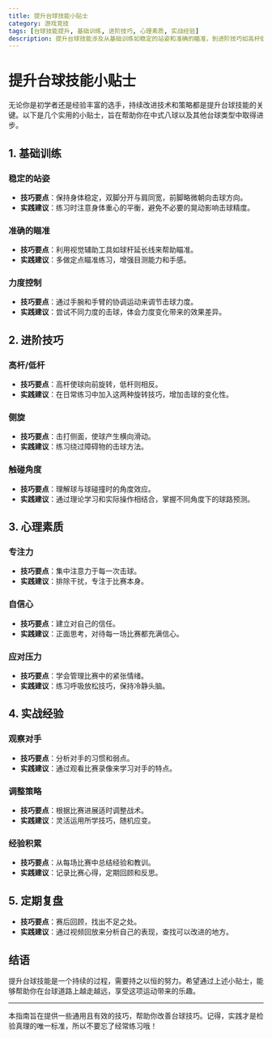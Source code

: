 ```yaml
---
title: 提升台球技能小贴士
category: 游戏竞技
tags: [台球技能提升, 基础训练, 进阶技巧, 心理素质, 实战经验]
description: 提升台球技能涉及从基础训练如稳定的站姿和准确的瞄准，到进阶技巧如高杆低杆的应用，再到心理素质的培养及实战经验的积累。本文提供了全面的小贴士，包括技术细节、心理调节方法以及如何通过观察对手和调整策略来增强比赛表现，旨在帮助台球爱好者在持续练习中找到乐趣并不断提升自我水平。无论是新手还是有经验的选手，都能从中获得实用的指导和启发。
---
```

# 提升台球技能小贴士

无论你是初学者还是经验丰富的选手，持续改进技术和策略都是提升台球技能的关键。以下是几个实用的小贴士，旨在帮助你在中式八球以及其他台球类型中取得进步。

## 1. 基础训练

### 稳定的站姿

- **技巧要点**：保持身体稳定，双脚分开与肩同宽，前脚略微朝向击球方向。
- **实践建议**：练习时注意身体重心的平衡，避免不必要的晃动影响击球精度。

### 准确的瞄准

- **技巧要点**：利用视觉辅助工具如球杆延长线来帮助瞄准。
- **实践建议**：多做定点瞄准练习，增强目测能力和手感。

### 力度控制

- **技巧要点**：通过手腕和手臂的协调运动来调节击球力度。
- **实践建议**：尝试不同力度的击球，体会力度变化带来的效果差异。

## 2. 进阶技巧

### 高杆/低杆

- **技巧要点**：高杆使球向前旋转，低杆则相反。
- **实践建议**：在日常练习中加入这两种旋转技巧，增加击球的变化性。

### 侧旋

- **技巧要点**：击打侧面，使球产生横向滑动。
- **实践建议**：练习绕过障碍物的击球方法。

### 触碰角度

- **技巧要点**：理解球与球碰撞时的角度效应。
- **实践建议**：通过理论学习和实际操作相结合，掌握不同角度下的球路预测。

## 3. 心理素质

### 专注力

- **技巧要点**：集中注意力于每一次击球。
- **实践建议**：排除干扰，专注于比赛本身。

### 自信心

- **技巧要点**：建立对自己的信任。
- **实践建议**：正面思考，对待每一场比赛都充满信心。

### 应对压力

- **技巧要点**：学会管理比赛中的紧张情绪。
- **实践建议**：练习呼吸放松技巧，保持冷静头脑。

## 4. 实战经验

### 观察对手

- **技巧要点**：分析对手的习惯和弱点。
- **实践建议**：通过观看比赛录像来学习对手的特点。

### 调整策略

- **技巧要点**：根据比赛进展适时调整战术。
- **实践建议**：灵活运用所学技巧，随机应变。

### 经验积累

- **技巧要点**：从每场比赛中总结经验和教训。
- **实践建议**：记录比赛心得，定期回顾和反思。

## 5. 定期复盘

- **技巧要点**：赛后回顾，找出不足之处。
- **实践建议**：通过视频回放来分析自己的表现，查找可以改进的地方。

## 结语

提升台球技能是一个持续的过程，需要持之以恒的努力。希望通过上述小贴士，能够帮助你在台球道路上越走越远，享受这项运动带来的乐趣。

---

本指南旨在提供一些通用且有效的技巧，帮助你改善台球技巧。记得，实践才是检验真理的唯一标准，所以不要忘了经常练习哦！
